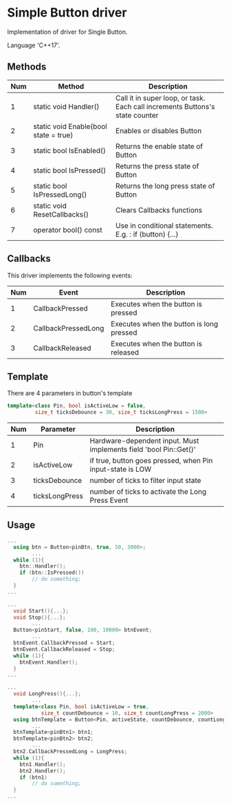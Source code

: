 # Simple Button driver 

Implementation of driver for Single Button.

Language 'C++17'.

## Methods

|Num | Method                                  | Description                                                                  |
| -  | --------------------------------------- | ---------------------------------------------------------------------------- |
| 1  | static void Handler()                   | Call it in super loop, or task. Each call increments Buttons's state counter |
| 2  | static void Enable(bool state = true)   | Enables or disables Button                                                   |
| 3  | static bool IsEnabled()                 | Returns the enable state of Button                                           |
| 4  | static bool IsPressed()                 | Returns the press state of Button                                            |
| 5  | static bool IsPressedLong()             | Returns the long press state of Button                                       |
| 6  | static  void ResetCallbacks()           | Clears Callbacks functions                                                   |
| 7  | operator bool() const                   | Use in conditional statements. E.g. : if (button) {...}                      |

## Callbacks

This driver implements the following events:

|Num | Event                                   | Description                                                         |
| -  | --------------------------------------- | ------------------------------------------------------------------- |
| 1  | CallbackPressed                         | Executes when the button is pressed                                 |
| 2  | CallbackPressedLong                     | Executes when the button is long pressed                            |
| 3  | CallbackReleased                        | Executes when the button is released                                |

## Template

There are 4 parameters in button's template

```c++
template<class Pin, bool isActiveLow = false, 
         size_t ticksDebounce = 30, size_t ticksLongPress = 1500>
```

|Num | Parameter                               | Description                                                         |
| -  | --------------------------------------- | ------------------------------------------------------------------- |
| 1  | Pin                                     | Hardware-dependent input. Must implements field 'bool Pin::Get()'   |
| 2  | isActiveLow                             | if true, button goes pressed, when Pin input-state is LOW           |
| 3  | ticksDebounce                           | number of ticks to filter input state                               |
| 4  | ticksLongPress                          | number of ticks to activate the Long Press Event                    |

## Usage

```c++
...
  using btn = Button<pinBtn, true, 50, 3000>;
        ... 
  while (1){
    btn::Handler();
    if (btn::IsPressed()) 
        // do something;
  }
...
```

```c++
...
  void Start(){...};
  void Stop(){...};
        ...
  Button<pinStart, false, 100, 10000> btnEvent;
        ...    
  btnEvent.CallbackPressed = Start;
  btnEvent.CallbackReleased = Stop;
  while (1){
    btnEvent.Handler();  
  }
...
```

```c++
...
  void LongPress(){...};
        ...
  template<class Pin, bool isActiveLow = true, 
           size_t countDebounce = 10, size_t countLongPress = 2000>
  using btnTemplate = Button<Pin, activeState, countDebounce, countLongPress>;
        ...
  btnTemplate<pinBtn1> btn1;
  btnTemplate<pinBtn2> btn2;
        ... 
  btn2.CallbackPressedLong = LongPress; 
  while (1){
    btn1.Handler();
    btn2.Handler();
    if (btn1)
        // do something;
  }
...
```
